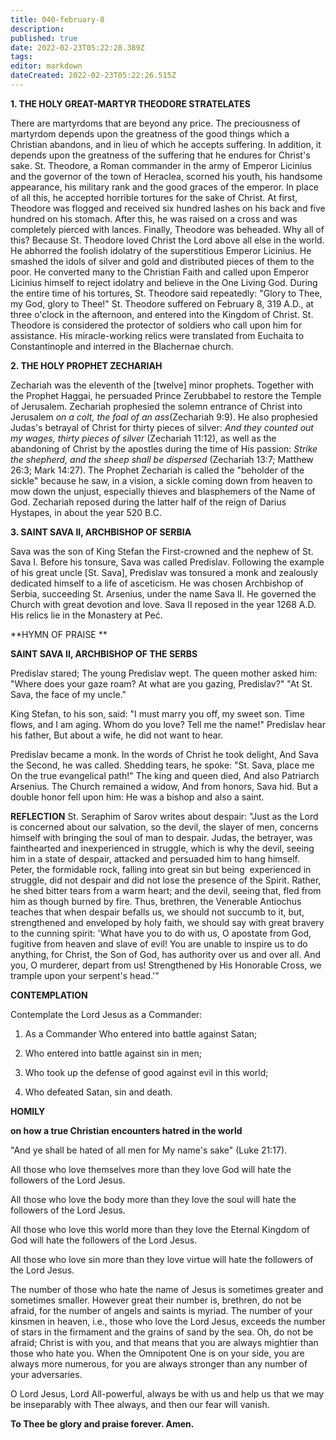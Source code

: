 ```yaml
---
title: 040-february-8
description: 
published: true
date: 2022-02-23T05:22:28.389Z
tags: 
editor: markdown
dateCreated: 2022-02-23T05:22:26.515Z
---
```



**1. THE HOLY GREAT-MARTYR THEODORE STRATELATES**

There are martyrdoms that are beyond any price. The preciousness of martyrdom depends upon the greatness of the good things which a Christian abandons, and in lieu of which he accepts suffering. In addition, it depends upon the greatness of the suffering that he endures for Christ's sake. St. Theodore, a Roman commander in the army of Emperor Licinius and the governor of the town of Heraclea, scorned his youth, his handsome appearance, his military rank and the good graces of the emperor. In place of all this, he accepted horrible tortures for the sake of Christ. At first, Theodore was flogged and received six hundred lashes on his back and five hundred on his stomach. After this, he was raised on a cross and was completely pierced with lances. Finally, Theodore was beheaded. Why all of this? Because St. Theodore loved Christ the Lord above all else in the world. He abhorred the foolish idolatry of the superstitious Emperor Licinius. He smashed the idols of silver and gold and distributed pieces of them to the poor. He converted many to the Christian Faith and called upon Emperor Licinius himself to reject idolatry and believe in the One Living God. During the entire time of his tortures, St. Theodore said repeatedly: "Glory to Thee, my God, glory to Thee!" St. Theodore suffered on February 8, 319 A.D., at three o'clock in the afternoon, and entered into the Kingdom of Christ. St. Theodore is considered the protector of soldiers who call upon him for assistance. His miracle-working relics were translated from Euchaita to Constantinople and interred in the Blachernae church.

**2. THE HOLY PROPHET ZECHARIAH**

Zechariah was the eleventh of the [twelve] minor prophets. Together with the Prophet Haggai, he persuaded Prince Zerubbabel to restore the Temple of Jerusalem. Zechariah prophesied the solemn entrance of Christ into Jerusalem *on a colt, the foal of an ass*(Zechariah 9:9). He also prophesied Judas's betrayal of Christ for thirty pieces of silver: *And they counted out my wages, thirty pieces of silver* (Zechariah 11:12), as well as the abandoning of Christ by the apostles during the time of His passion: *Strike the shepherd, and the sheep shall be dispersed* (Zechariah 13:7; Matthew 26:3; Mark 14:27). The Prophet Zechariah is called the "beholder of the sickle" because he saw, in a vision, a sickle coming down from heaven to mow down the unjust, especially thieves and blasphemers of the Name of God. Zechariah reposed during the latter half of the reign of Darius Hystapes, in about the year 520 B.C.

**3. SAINT SAVA II, ARCHBISHOP OF SERBIA**

Sava was the son of King Stefan the First-crowned and the nephew of St. Sava I. Before his tonsure, Sava was called Predislav. Following the example of his great uncle [St. Sava], Predislav was tonsured a monk and zealously dedicated himself to a life of asceticism. He was chosen Archbishop of Serbia, succeeding St. Arsenius, under the name Sava II. He governed the Church with great devotion and love. Sava II reposed in the year 1268 A.D. His relics lie in the Monastery at Peć.



**HYMN OF PRAISE
**

**SAINT SAVA II, ARCHBISHOP OF THE SERBS**

Predislav stared;
The young Predislav wept.
The queen mother asked him:
"Where does your gaze roam?
At what are you gazing, Predislav?"
"At St. Sava, the face of my uncle."

King Stefan, to his son, said:
"I must marry you off, my sweet son.
Time flows, and I am aging.
Whom do you love? Tell me the name!"
Predislav hear his father,
But about a wife, he did not want to hear.

Predislav became a monk.
In the words of Christ he took delight,
And Sava the Second, he was called.
Shedding tears, he spoke:
"St. Sava, place me
On the true evangelical path!"
The king and queen died,
And also Patriarch Arsenius.
The Church remained a widow,
And from honors, Sava hid.
But a double honor fell upon him:
He was a bishop and also a saint.

**REFLECTION**
St. Seraphim of Sarov writes about despair: "Just as the Lord is concerned about our salvation, so the devil, the slayer of men, concerns himself with bringing the soul of man to despair. Judas, the betrayer, was fainthearted and inexperienced in struggle, which is why the devil, seeing him in a state of despair, attacked and persuaded him to hang himself. Peter, the formidable rock, falling into great sin but being  experienced in struggle, did not despair and did not lose the presence of the Spirit. Rather, he shed bitter tears from a warm heart; and the devil, seeing that, fled from him as though burned by fire. Thus, brethren, the Venerable Antiochus teaches that when despair befalls us, we should not succumb to it, but, strengthened and enveloped by holy faith, we should say with great bravery to the cunning spirit: 'What have you to do with us, O apostate from God, fugitive from heaven and slave of evil! You are unable to inspire us to do anything, for Christ, the Son of God, has authority over us and over all. And you, O murderer, depart from us! Strengthened by His Honorable Cross, we trample upon your serpent's head.'"

**CONTEMPLATION**

Contemplate the Lord Jesus as a Commander:

1.  As a Commander Who entered into battle against Satan;

1.  Who entered into battle against sin in men;

1.  Who took up the defense of good against evil in this world;

1.  Who defeated Satan, sin and death.



**HOMILY**

**on how a true Christian encounters hatred in the world**

"And ye shall be hated of all men for My name's sake" (Luke 21:17).

All those who love themselves more than they love God will hate the followers of the Lord Jesus.

All those who love the body more than they love the soul will hate the followers of the Lord Jesus.

All those who love this world more than they love the Eternal Kingdom of God will hate the followers of the Lord Jesus.

All those who love sin more than they love virtue will hate the followers of the Lord Jesus.

The number of those who hate the name of Jesus is sometimes greater and sometimes smaller. However great their number is, brethren, do not be afraid, for the number of angels and saints is myriad. The number of your kinsmen in heaven, i.e., those who love the Lord Jesus, exceeds the number of stars in the firmament and the grains of sand by the sea. Oh, do not be afraid; Christ is with you, and that means that you are always mightier than those who hate you. When the Omnipotent One is on your side, you are always more numerous, for you are always stronger than any number of your adversaries.

O Lord Jesus, Lord All-powerful, always be with us and help us that we may be inseparably with Thee always, and then our fear will vanish.

**To Thee be glory and praise forever. Amen.**

